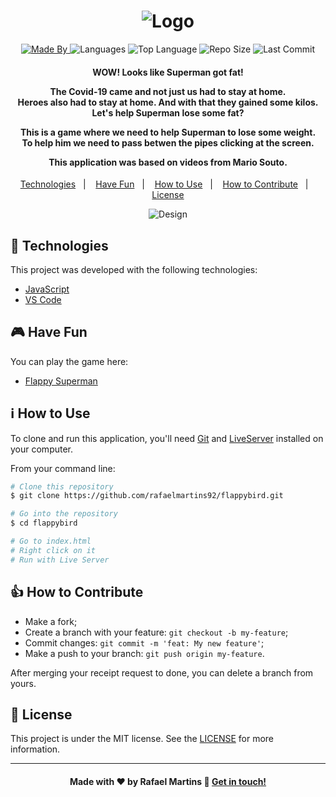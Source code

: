 <h1 align="center">
    <img alt="Logo" src="https://ik.imagekit.io/rafaelmartins/README/logo-flappy-superman_s0Dp-iPI4w.png" />
    <br>
</h1>

<p align="center">
  <a href="https://www.linkedin.com/in/rafael-martins92/">
  <img alt="Made By" src="https://img.shields.io/static/v1?label=Made%20By&message=Rafael%20Martins&color=orange&style=for-the-badge">
	</a>
  
  <img alt="Languages" src="https://img.shields.io/github/languages/count/rafaelmartins92/flappybird?style=for-the-badge">
  
  <img alt="Top Language" src="https://img.shields.io/github/languages/top/rafaelmartins92/flappybird?style=for-the-badge">
  
  <img alt="Repo Size" src="https://img.shields.io/github/repo-size/rafaelmartins92/flappybird?style=for-the-badge">
  
  <img alt="Last Commit" src="https://img.shields.io/github/last-commit/rafaelmartins92/flappybird?style=for-the-badge">
</p>

<h4 align="center">
  <p>WOW! Looks like Superman got fat!</p>

  <p>The Covid-19 came and not just us had to stay at home.
  <br>Heroes also had to stay at home. And with that they gained some kilos.
  <br>Let's help Superman lose some fat?</p>

  <p>This is a game where we need to help Superman to lose some weight.
  <br>To help him we need to pass betwen the pipes clicking at the screen.</p>
    
  <p>This application was based on videos from Mario Souto.</p>
</h4>


<p align="center">
  <a href="#rocket-technologies">Technologies</a>&nbsp;&nbsp;&nbsp;|&nbsp;&nbsp;&nbsp;
  <a href="#video_game-have-fun">Have Fun</a>&nbsp;&nbsp;&nbsp;|&nbsp;&nbsp;&nbsp;
  <a href="#information_source-how-to-use">How to Use</a>&nbsp;&nbsp;&nbsp;|&nbsp;&nbsp;&nbsp;
  <a href="#thumbsup-how-to-contribute">How to Contribute</a>&nbsp;&nbsp;&nbsp;|&nbsp;&nbsp;&nbsp;
  <a href="#memo-license">License</a>
</p>

<p align="center">
  <img alt="Design" src="https://ik.imagekit.io/rafaelmartins/flappy-superman_e2B8_GcpNP.gif">
</p>

## :rocket: Technologies

This project was developed with the following technologies:

-  [JavaScript][js]
-  [VS Code][vc]


## :video_game: Have Fun

You can play the game here:

-  [Flappy Superman][game]

## :information_source: How to Use

To clone and run this application, you'll need [Git][git] and [LiveServer][ls] installed on your computer.

From your command line:

```bash
# Clone this repository
$ git clone https://github.com/rafaelmartins92/flappybird.git

# Go into the repository
$ cd flappybird

# Go to index.html
# Right click on it
# Run with Live Server
```

## :thumbsup: How to Contribute

-  Make a fork;
-  Create a branch with your feature: `git checkout -b my-feature`;
-  Commit changes: `git commit -m 'feat: My new feature'`;
-  Make a push to your branch: `git push origin my-feature`.

After merging your receipt request to done, you can delete a branch from yours.

## :memo: License
This project is under the MIT license. See the [LICENSE](https://github.com/rafaelmartins92/flappybird/blob/master/LICENSE) for more information.

---
<h4 align="center">
    Made with ♥ by Rafael Martins 👋 <a href="https://www.linkedin.com/in/rafael-martins92/" target="_blank">Get in touch!</a>
</h4>

[js]: https://developer.mozilla.org/pt-BR/docs/Web/JavaScript
[git]: https://git-scm.com
[vc]: https://code.visualstudio.com/
[ls]: https://marketplace.visualstudio.com/items?itemName=ritwickdey.LiveServer
[game]: https://flappysuperman.netlify.app/
